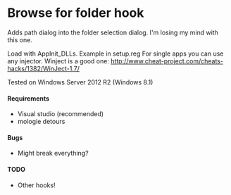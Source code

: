 Browse for folder hook
=============

Adds path dialog into the folder selection dialog. I'm losing my mind with this one.

Load with AppInit_DLLs. Example in setup.reg
For single apps you can use any injector. Winject is a good one: http://www.cheat-project.com/cheats-hacks/1382/WinJect-1.7/

Tested on Windows Server 2012 R2 (Windows 8.1)

#### Requirements
- Visual studio (recommended)
- mologie detours

#### Bugs
- Might break everything?

#### TODO
- Other hooks!
